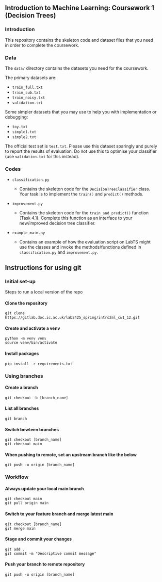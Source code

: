 ## Introduction to Machine Learning: Coursework 1 (Decision Trees)

### Introduction

This repository contains the skeleton code and dataset files that you need 
in order to complete the coursework.


### Data

The ``data/`` directory contains the datasets you need for the coursework.

The primary datasets are:
- ``train_full.txt``
- ``train_sub.txt``
- ``train_noisy.txt``
- ``validation.txt``

Some simpler datasets that you may use to help you with implementation or 
debugging:
- ``toy.txt``
- ``simple1.txt``
- ``simple2.txt``

The official test set is ``test.txt``. Please use this dataset sparingly and 
purely to report the results of evaluation. Do not use this to optimise your 
classifier (use ``validation.txt`` for this instead). 


### Codes

- ``classification.py``

	* Contains the skeleton code for the ``DecisionTreeClassifier`` class. Your task 
is to implement the ``train()`` and ``predict()`` methods.


- ``improvement.py``

	* Contains the skeleton code for the ``train_and_predict()`` function (Task 4.1).
Complete this function as an interface to your new/improved decision tree classifier.


- ``example_main.py``

	* Contains an example of how the evaluation script on LabTS might use the classes
and invoke the methods/functions defined in ``classification.py`` and ``improvement.py``.


## Instructions for using git

### Initial set-up

Steps to run a local version of the repo

#### Clone the repository
```
git clone https://gitlab.doc.ic.ac.uk/lab2425_spring/intro2ml_cw1_12.git
```

#### Create and activate a venv
```
python -m venv venv
source venv/bin/activate
```

#### Install packages
```
pip install -r requirements.txt
```

### Using branches

#### Create a branch
```
git checkout -b [branch_name]
```

#### List all branches
```
git branch
```

#### Switch bewteen branches
```
git checkout [branch_name]
git checkout main
```

#### When pushing to remote, set an upstream branch like the below
```
git push -u origin [branch_name]
```

### Workflow

#### Always update your local main branch
```
git checkout main
git pull origin main
```

#### Switch to your feature branch and merge latest main
```
git checkout [branch_name]
git merge main
```

#### Stage and commit your changes
```
git add .
git commit -m "Descriptive commit message"
```

#### Push your branch to remote repository
```
git push -u origin [branch_name]
```





